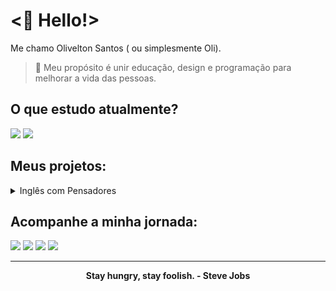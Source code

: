 # <🖖 Hello!>

<p>Me chamo Olivelton Santos ( ou simplesmente Oli).</p>

> 🎯 Meu propósito é unir educação, design e programação para melhorar a vida das pessoas.</p>

## O que estudo atualmente?

<img src="https://img.shields.io/badge/HTML5-E34F26?style=for-the-badge&logo=html5&logoColor=white"></a> 
<img src="https://img.shields.io/badge/CSS3-1572B6?style=for-the-badge&logo=css3&logoColor=white"></a> 

## Meus projetos:

<details>

<summary>Inglês com Pensadores</summary>
 
<p>💡 Propósito: ajudar as pessoas a conquistarem uma vida extraordinária através do inglês!</p>

<p>Este é um projeto educacional que visa ensinar as pessoas a como aprender inglês sozinhas e disponibilizar material de estudo gratuitamente. Conforme for evoluindo minhas habilidades irei implementar melhorias na parte tecnológica do projeto.</p>

<p>E se você ficou curioso(a) para saber mais, deixo o link abaixo.</p>

 <a href="https://inglescompensadores.bio.link/" target="_blank"><img src="https://img.shields.io/badge/website-000000?style=for-the-badge&logo=About.me&logoColor=white" target="_blank"></a> 

</details>

## Acompanhe a minha jornada:

<div> 
   <a href="https://hellooli.com/" target="_blank"><img src="https://img.shields.io/badge/website-000000?style=for-the-badge&logo=About.me&logoColor=white" target="_blank"></a> 
  <a href="https://www.linkedin.com/in/olivelton-santos" target="_blank"><img src="https://img.shields.io/badge/LinkedIn-0077B5?style=for-the-badge&logo=linkedin&logoColor=white" target="_blank"></a>
  <a href="https://www.instagram.com/navegandoemc0d1gos/" target="_blank"><img src="https://img.shields.io/badge/Instagram-E4405F?style=for-the-badge&logo=instagram&logoColor=white" target="_blank"></a>
 	<a href="https://www.youtube.com/@navegandoemc0d1gos" target="_blank"><img src="https://img.shields.io/badge/YouTube-FF0000?style=for-the-badge&logo=youtube&logoColor=white" target="_blank"></a>
</div>

<hr/>

<div align="center">
<strong>Stay hungry, stay foolish. - Steve Jobs</strong>
</div>
